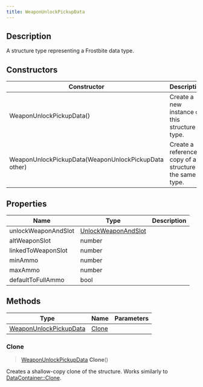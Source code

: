 ```yaml
---
title: WeaponUnlockPickupData
---
```

## Description

A structure type representing a Frostbite data type.

## Constructors

| Constructor                                          | Description                                              |
| ---------------------------------------------------- | -------------------------------------------------------- |
| WeaponUnlockPickupData()                             | Create a new instance of this structure type.            |
| WeaponUnlockPickupData(WeaponUnlockPickupData other) | Create a reference copy of a structure of the same type. |

## Properties

| Name                | Type                                       | Description |
| ------------------- | ------------------------------------------ | ----------- |
| unlockWeaponAndSlot | [UnlockWeaponAndSlot](/vext/ref/fb/unlockweaponandslot/) |             |
| altWeaponSlot       | number                                     |             |
| linkedToWeaponSlot  | number                                     |             |
| minAmmo             | number                                     |             |
| maxAmmo             | number                                     |             |
| defaultToFullAmmo   | bool                                       |             |

## Methods

| Type                                             | Name            | Parameters |
| ------------------------------------------------ | --------------- | ---------- |
| [WeaponUnlockPickupData](/vext/ref/fb/weaponunlockpickupdata/) | [Clone](#clone) |            |

### Clone

> [WeaponUnlockPickupData](/vext/ref/fb/weaponunlockpickupdata/) **Clone**()

Creates a shallow-copy clone of the structure. Works similarly to [DataContainer::Clone](/vext/ref/shared/class/datacontainer#clone).
